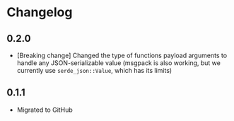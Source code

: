 # Changelog

## 0.2.0

* [Breaking change] Changed the type of functions payload arguments to handle
  any JSON-serializable value (msgpack is also working, but we currently use
  `serde_json::Value`, which has its limits)

## 0.1.1

* Migrated to GitHub
